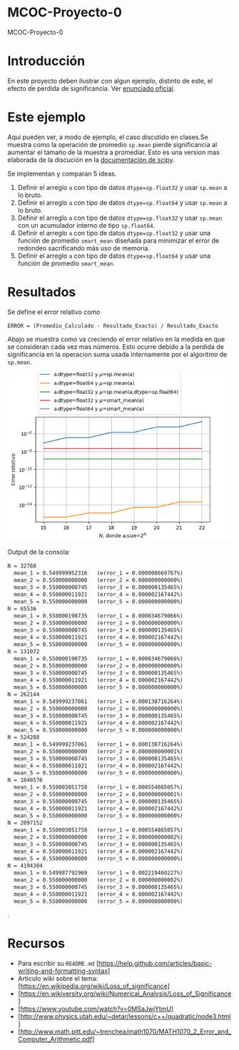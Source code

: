 # MCOC-Proyecto-0
MCOC-Proyecto-0

Introducción
==============

En este proyecto deben ilustrar con algun ejemplo, distinto de este, el efecto de perdida de significancia. 
Ver [enunciado oficial](https://www.dropbox.com/s/pzxwx4c03tqra9t/proyecto0.pdf?dl=0). 

Este ejemplo
==============


Aquí pueden ver, a modo de ejemplo, el caso discutido en clases.Se muestra como la operación de promedio `sp.mean` pierde significancia al aumentar el tamaño de la muestra a promediar. Esto es una version mas elaborada de la discución en la [documentación de scipy](https://docs.scipy.org/doc/numpy-1.14.0/reference/generated/numpy.mean.html).

Se implementan y comparan 5 ideas.

 1. Definir el arreglo `a` con tipo de datos `dtype=sp.float32` y usar `sp.mean` a lo bruto. 
 1. Definir el arreglo `a` con tipo de datos `dtype=sp.float64` y usar `sp.mean` a lo bruto. 
 1. Definir el arreglo `a` con tipo de datos `dtype=sp.float32` y usar `sp.mean` con un acumulador interno de tipo `sp.float64`.
 1. Definir el arreglo `a` con tipo de datos `dtype=sp.float32` y usar una función de promedio `smart_mean` diseñada para minimizar el error de redondeo sacrificando más uso de memoria. 
 1. Definir el arreglo `a` con tipo de datos `dtype=sp.float64` y usar una función de promedio `smart_mean`.

Resultados
==============

Se define el error relativo como 

	ERROR = (Promedio_Calculado - Resultado_Exacto) / Resultado_Exacto

Abajo se muestra como va creciendo el error relativo en la medida en que se consideran cada vez mas números. Esto ocurre debido a la perdida de significancia en la operacion suma usada internamente por el algoritmo de `sp.mean`. 

![Results](loss-of-significance.png)

Output de la consola:

	N = 32768
	  mean_1 = 0.549999952316   (error_1 = 0.000008669767%)
	  mean_2 = 0.550000000000   (error_2 = 0.000000000000%)
	  mean_3 = 0.550000000745   (error_3 = 0.000000135465%)
	  mean_4 = 0.550000011921   (error_4 = 0.000002167442%)
	  mean_5 = 0.550000000000   (error_5 = 0.000000000000%)
	N = 65536
	  mean_1 = 0.550000190735   (error_1 = 0.000034679066%)
	  mean_2 = 0.550000000000   (error_2 = 0.000000000000%)
	  mean_3 = 0.550000000745   (error_3 = 0.000000135465%)
	  mean_4 = 0.550000011921   (error_4 = 0.000002167442%)
	  mean_5 = 0.550000000000   (error_5 = 0.000000000000%)
	N = 131072
	  mean_1 = 0.550000190735   (error_1 = 0.000034679066%)
	  mean_2 = 0.550000000000   (error_2 = 0.000000000000%)
	  mean_3 = 0.550000000745   (error_3 = 0.000000135465%)
	  mean_4 = 0.550000011921   (error_4 = 0.000002167442%)
	  mean_5 = 0.550000000000   (error_5 = 0.000000000000%)
	N = 262144
	  mean_1 = 0.549999237061   (error_1 = 0.000138716264%)
	  mean_2 = 0.550000000000   (error_2 = 0.000000000000%)
	  mean_3 = 0.550000000745   (error_3 = 0.000000135465%)
	  mean_4 = 0.550000011921   (error_4 = 0.000002167442%)
	  mean_5 = 0.550000000000   (error_5 = 0.000000000000%)
	N = 524288
	  mean_1 = 0.549999237061   (error_1 = 0.000138716264%)
	  mean_2 = 0.550000000000   (error_2 = 0.000000000001%)
	  mean_3 = 0.550000000745   (error_3 = 0.000000135465%)
	  mean_4 = 0.550000011921   (error_4 = 0.000002167442%)
	  mean_5 = 0.550000000000   (error_5 = 0.000000000000%)
	N = 1048576
	  mean_1 = 0.550003051758   (error_1 = 0.000554865057%)
	  mean_2 = 0.550000000000   (error_2 = 0.000000000001%)
	  mean_3 = 0.550000000745   (error_3 = 0.000000135465%)
	  mean_4 = 0.550000011921   (error_4 = 0.000002167442%)
	  mean_5 = 0.550000000000   (error_5 = 0.000000000000%)
	N = 2097152
	  mean_1 = 0.550003051758   (error_1 = 0.000554865057%)
	  mean_2 = 0.550000000000   (error_2 = 0.000000000002%)
	  mean_3 = 0.550000000745   (error_3 = 0.000000135465%)
	  mean_4 = 0.550000011921   (error_4 = 0.000002167442%)
	  mean_5 = 0.550000000000   (error_5 = 0.000000000000%)
	N = 4194304
	  mean_1 = 0.549987792969   (error_1 = 0.002219460227%)
	  mean_2 = 0.550000000000   (error_2 = 0.000000000002%)
	  mean_3 = 0.550000000745   (error_3 = 0.000000135465%)
	  mean_4 = 0.550000011921   (error_4 = 0.000002167442%)
	  mean_5 = 0.550000000000   (error_5 = 0.000000000000%)

.

Recursos
==============

+ Para escribir su `README.md` [https://help.github.com/articles/basic-writing-and-formatting-syntax]
+ Articulo wiki sobre el tema: [https://en.wikipedia.org/wiki/Loss_of_significance]
+ [https://en.wikiversity.org/wiki/Numerical_Analysis/Loss_of_Significance]
+ [https://www.youtube.com/watch?v=0MSaJwjYtmU]
+ [http://www.physics.utah.edu/~detar/lessons/c++/quadratic/node3.html]
+ [http://www.math.pitt.edu/~trenchea/math1070/MATH1070_2_Error_and_Computer_Arithmetic.pdf]